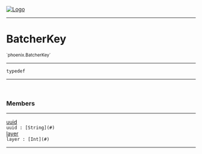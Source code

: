 
[![Logo](../../images/logo.png)](../../api/index.html)

---



<h1>BatcherKey</h1>
<small>`phoenix.BatcherKey`</small>



---

`typedef`


---


&nbsp;
&nbsp;







<h3>Members</h3> <hr/><span class="member apipage">
                <a name="uuid"><a class="lift" href="#uuid">uuid</a></a><div class="clear"></div>
                <code class="signature apipage">uuid : [String](#)</code><br/></span>
            <span class="small_desc_flat"></span><span class="member apipage">
                <a name="layer"><a class="lift" href="#layer">layer</a></a><div class="clear"></div>
                <code class="signature apipage">layer : [Int](#)</code><br/></span>
            <span class="small_desc_flat"></span>








---

&nbsp;
&nbsp;
&nbsp;
&nbsp;